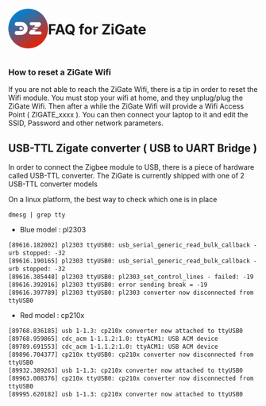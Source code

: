 <a href="Home.md"><img align="left" width="80" height="80" src="../Images/logo_Z4D.png" alt="Logo"></a>

# FAQ for ZiGate

</br>


### How to reset a ZiGate Wifi

If you are not able to reach the ZiGate Wifi, there is a tip in order to reset the Wifi module.
You must stop your wifi at home, and they unplug/plug the ZiGate Wifi. Then after a while the ZiGate Wifi will provide a Wifi Access Point ( ZIGATE_xxxx ). You can then connect your laptop to it and edit the SSID, Password and other network parameters.

## USB-TTL Zigate converter ( USB to UART Bridge )

In order to connect the Zigbee module to USB, there is a piece of hardware called USB-TTL converter. The ZiGate is currently shipped with one of 2 USB-TTL converter models

On a linux platform, the best way to check which one is in place

```
dmesg | grep tty
```
* Blue model : pl2303


```
[89616.182002] pl2303 ttyUSB0: usb_serial_generic_read_bulk_callback - urb stopped: -32
[89616.190165] pl2303 ttyUSB0: usb_serial_generic_read_bulk_callback - urb stopped: -32
[89616.385448] pl2303 ttyUSB0: pl2303_set_control_lines - failed: -19
[89616.392016] pl2303 ttyUSB0: error sending break = -19
[89616.397789] pl2303 ttyUSB0: pl2303 converter now disconnected from ttyUSB0
```

* Red model : cp210x


```
[89768.836185] usb 1-1.3: cp210x converter now attached to ttyUSB0
[89768.959865] cdc_acm 1-1.1.2:1.0: ttyACM1: USB ACM device
[89789.691553] cdc_acm 1-1.1.2:1.0: ttyACM1: USB ACM device
[89896.704377] cp210x ttyUSB0: cp210x converter now disconnected from ttyUSB0
[89932.389263] usb 1-1.3: cp210x converter now attached to ttyUSB0
[89963.008376] cp210x ttyUSB0: cp210x converter now disconnected from ttyUSB0
[89995.620182] usb 1-1.3: cp210x converter now attached to ttyUSB0
```

